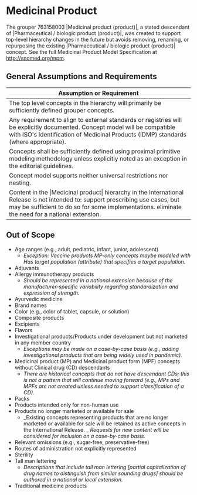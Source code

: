 # Medicinal Product

The grouper 763158003 |Medicinal product (product)|, a stated descendant of |Pharmaceutical / biologic product (product)|, was created to support top-level hierarchy changes in the future but avoids removing, renaming, or repurposing the existing |Pharmaceutical / biologic product (product)| concept. See the full Medicinal Product Model Specification at <http://snomed.org/mpm>. 

## General Assumptions and Requirements

| Assumption or Requirement |
|---|
| The top level concepts in the hierarchy will primarily be sufficiently defined grouper concepts. |
| Any requirement to align to external standards or registries will be explicitly documented. Concept model will be compatible with ISO's Identification of Medicinal Products (IDMP) standards (where appropriate). |
| Concepts shall be sufficiently defined using proximal primitive modeling methodology unless explicitly noted as an exception in the editorial guidelines. |
| Concept model supports neither universal restrictions nor nesting. |
| Content in the \|Medicinal product\| hierarchy in the International Release is not intended to: support prescribing use cases, but may be sufficient to do so for some implementations. eliminate the need for a national extension. |

## Out of Scope

  * Age ranges (e.g., adult, pediatric, infant, junior, adolescent)
    * _Exception: Vaccine products MP-only concepts maybe modeled with Has target population (attribute) that specifies a target population._
  * Adjuvants
  * Allergy immunotherapy products
    *  _Should be represented in a national extension because of the manufacturer-specific variability regarding standardization and expression of strength._
  * Ayurvedic medicine
  * Brand names
  * Color (e.g., color of tablet, capsule, or solution)
  * Composite products
  * Excipients
  * Flavors
  * Investigational products/Products under development but not marketed in any member country
    *  _Exceptions may be made on a case-by-case basis (e.g., adding investigational products that are being widely used in pandemic)._
  * Medicinal product (MP) and Medicinal product form (MPF) concepts without Clinical drug (CD) descendants
    *  _There are historical concepts that do not have descendant CDs; this is not a pattern that will continue moving forward (e.g., MPs and MPFs are not created unless needed to support classification of a CD)._
  * Packs
  * Products intended only for non-human use
  * Products no longer marketed or available for sale
    *  _Existing concepts representing products that are no longer marketed or available for sale will be retained as active concepts in the International Release. _ _Requests for new content will be considered for inclusion on a case-by-case basis._
  * Relevant omissions (e.g., sugar-free, preservative-free)
  * Routes of administration not explicitly represented
  * Sterility
  * Tall man lettering
    *  _Descriptions that include tall man lettering [partial capitalization of drug names to distinguish from similar sounding drugs] should be authored in a national or local extension._
  * Traditional medicine products

  

